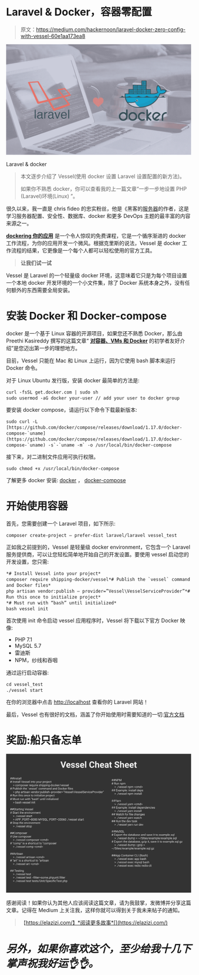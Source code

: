 # Laravel & Docker，容器零配置

> 原文：<https://medium.com/hackernoon/laravel-docker-zero-config-with-vessel-60e1aa173ea8>

![](img/58f18d294df5a90ceea8869b0fb69e1e.png)

Laravel & docker

> 本文逐步介绍了 Vessel(使用 docker 设置 Laravel 设置配置的新方法)。
> 
> 如果你不熟悉 docker，你可以查看我的上一篇文章“一步一步地设置 PHP (Laravel)环境(Linux) ”。

很久以来，我一直是 chris fideo 的忠实粉丝，他是《黑客的[服务器](https://serversforhackers.com/)的作者，这是学习服务器配置、安全性、数据库、docker 和更多 DevOps 主题的最丰富的内容来源之一。

[**dockering 你的应用**](https://serversforhackers.com/dockerized-app) 是一个令人惊叹的免费课程，它是一个循序渐进的 docker 工作流程，为你的应用开发一个微风。根据克里斯的说法，Vessel 是 docker 工作流程的结果，它更像是一个每个人都可以轻松使用的官方工具。

> **让我们试一试**

Vessel 是 Laravel 的一个轻量级 docker 环境，这意味着它只是为每个项目设置一个本地 docker 开发环境的一个小文件集，除了 Docker 系统本身之外，没有任何额外的东西需要全局安装。

# 安装 Docker 和 Docker-compose

docker 是一个基于 Linux 容器的开源项目，如果您还不熟悉 Docker，那么由 Preethi Kasireddy 撰写的这篇文章“ [**对容器、VMs 和 Docker**](https://medium.freecodecamp.org/a-beginner-friendly-introduction-to-containers-vms-and-docker-79a9e3e119b) 的初学者友好介绍”是您迈出第一步的理想地方。

目前，Vessel 只能在 Mac 和 Linux 上运行，因为它使用 bash 脚本来运行 Docker 命令。

对于 Linux Ubuntu 发行版，安装 docker 最简单的方法是:

```
curl -fsSL get.docker.com | sudo sh
sudo usermod -aG docker your-user // add your user to docker group
```

要安装 docker compose，请运行以下命令下载最新版本:

```
sudo curl -L [https://github.com/docker/compose/releases/download/1.17.0/docker-compose-`uname](https://github.com/docker/compose/releases/download/1.17.0/docker-compose-`uname) -s`-`uname -m` -o /usr/local/bin/docker-compose
```

接下来，对二进制文件应用可执行权限。

```
sudo chmod +x /usr/local/bin/docker-compose
```

了解更多 docker 安装: [docker](https://docs.docker.com/engine/installation/) ， [docker-compose](https://docs.docker.com/compose/install/)

# 开始使用容器

首先，您需要创建一个 Laravel 项目，如下所示:

```
composer create-project — prefer-dist laravel/laravel vessel_test
```

正如我之前提到的，Vessel 是轻量级 docker environment，它包含一个 Laravel 服务提供商，可以让您轻松简单地开始自己的开发设置。要使用 vessel 启动您的开发设置，您只需:

```
*# Install Vessel into your project*
composer require shipping-docker/vessel*# Publish the `vessel` command and Docker files*
php artisan vendor:publish — provider=”Vessel\VesselServiceProvider”*# Run this once to initialize project*
*# Must run with “bash” until initialized*
bash vessel init
```

首次使用 init 命令启动 vessel 应用程序时，Vessel 将下载以下官方 Docker 映像:

*   PHP 7.1
*   MySQL 5.7
*   雷迪斯
*   NPM，纱线和吞咽

通过运行启动容器:

```
cd vessel_test
./vessel start
```

在你的浏览器中点击 [http://localhost](http://localhost) 查看你的 Laravel 网站！

最后，Vessel 也有很好的文档，涵盖了你开始使用时需要知道的一切:[官方文档](https://vessel.shippingdocker.com/)

# 奖励:船只备忘单

![](img/14d7d25a2aec43e3d2bc0c8d8e36a981.png)

感谢阅读！如果你认为其他人应该阅读这篇文章，请为我鼓掌，发微博并分享这篇文章。记得在 Medium 上关注我，这样你就可以得到关于我未来帖子的通知。

> 【https://elazizi.com/】*阅读更多故事*[](https://elazizi.com/)

# *另外，如果你喜欢这个，至少给我十几下掌声祝我好运👌👌。*